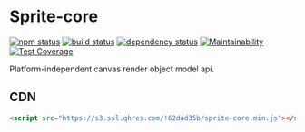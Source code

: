 # Sprite-core

[![npm status](https://img.shields.io/npm/v/sprite-core.svg)](https://www.npmjs.org/package/sprite-core)
[![build status](https://api.travis-ci.org/spritejs/sprite-core.svg?branch=master)](https://travis-ci.org/spritejs/sprite-core) 
[![dependency status](https://david-dm.org/spritejs/sprite-core.svg)](https://david-dm.org/spritejs/sprite-core)
[![Maintainability](https://api.codeclimate.com/v1/badges/737ceeff5acc8114d926/maintainability)](https://codeclimate.com/github/spritejs/sprite-core/maintainability)
[![Test Coverage](https://api.codeclimate.com/v1/badges/737ceeff5acc8114d926/test_coverage)](https://codeclimate.com/github/spritejs/sprite-core/test_coverage)

Platform-independent canvas render object model api.

## CDN

```html
<script src="https://s3.ssl.qhres.com/!62dad35b/sprite-core.min.js"></script>
```
